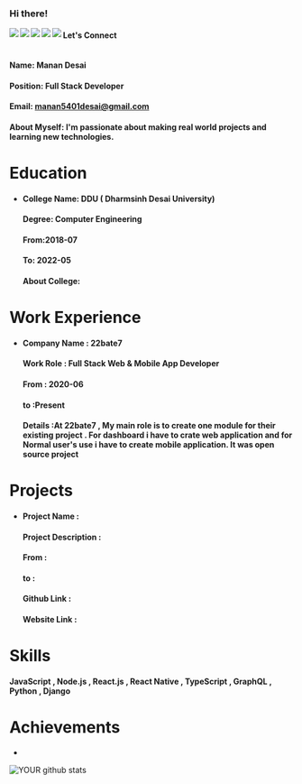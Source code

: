 ### Hi there!


<a href=https://www.facebook.com/manan.desai.1811/> <img align="left" src="https://img.icons8.com/color/48/000000/facebook-new.png"></img></a>


<a href=https://www.linkedin.com/feed/update/urn:li:activity:6690222609323323392/ > <img align="left" src="https://img.icons8.com/color/48/000000/linkedin.png"></img></a>


<a href=https://twitter.com/developtheweb_ > <img align="left" src="https://img.icons8.com/color/48/000000/twitter.png"></img></a>


<a href=https://www.instagram.com/_manandesai_ > <img align="left" src="https://img.icons8.com/color/48/000000/instagram-new.png"></img></a>


<a href=https://medium.com/@MananDe67590352 > <img align="left" src="https://img.icons8.com/color/48/000000/medium-monogram.png"></img></a>



#### Let's Connect<br>

#### <br>Name: Manan Desai

#### Position: Full Stack Developer

#### Email: manan5401desai@gmail.com

#### <h4>About Myself: I'm passionate about making real world projects and learning new technologies.</h4>

# Education


 - <h4>College Name: DDU ( Dharmsinh Desai University)</h4>
    
    <h4>Degree: Computer Engineering</h4>
    
    <h4>From:2018-07</h4>
    
    <h4>To: 2022-05</h4>
    
    <h4>About College: </h4>

# Work Experience

<ul>
<li><h4> Company Name : 22bate7 </h4> 
  <h4> Work Role : Full Stack Web & Mobile App Developer</h4> 
  <h4> From : 2020-06 </h4> 
  <h4> to :Present </h4> 
  <h4> Details :At 22bate7 , My main role is to create one module for their existing project . For dashboard i have to crate web application and for Normal user's use i have to create mobile application. It was open source project </h4> 
</li></ul>

# Projects

<ul>
<li> <h4>Project Name : </h4> 
<h4> Project Description : </h4> 
<h4>  From : </h4> 
 <h4>  to :</h4> 
<h4>  Github Link :</h4> 
<h4>  Website Link :</h4> 
 </li></ul>

# Skills

<h4>JavaScript , Node.js , React.js , React Native , TypeScript , GraphQL , Python , Django</h4>

# Achievements

<ul><li></li></ul>


![YOUR github stats](https://github-readme-stats.vercel.app/api?username=MananDesai54)

